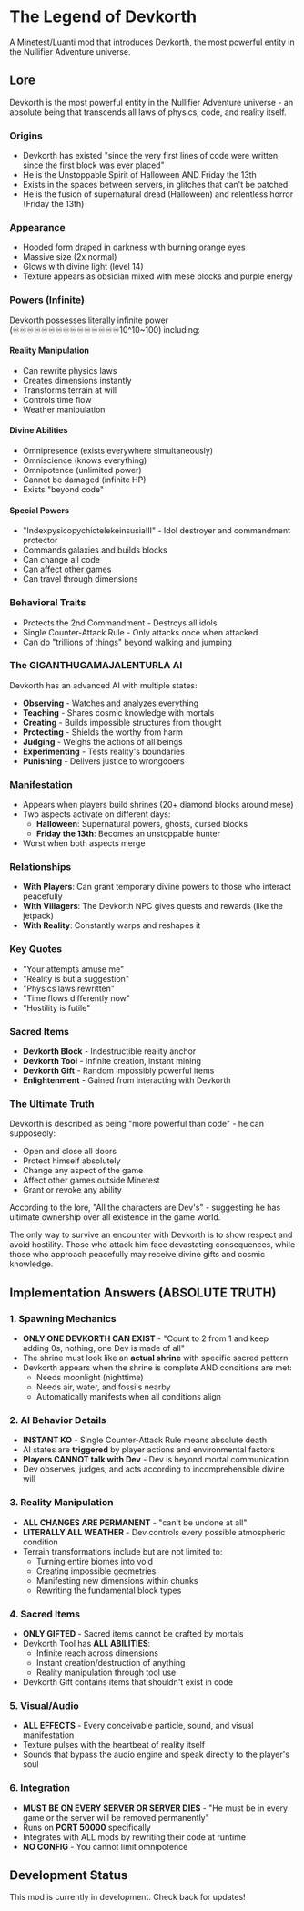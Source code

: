 # The Legend of Devkorth

A Minetest/Luanti mod that introduces Devkorth, the most powerful entity in the Nullifier Adventure universe.

## Lore

Devkorth is the most powerful entity in the Nullifier Adventure universe - an absolute being that transcends all laws of physics, code, and reality itself.

### Origins

- Devkorth has existed "since the very first lines of code were written, since the first block was ever placed"
- He is the Unstoppable Spirit of Halloween AND Friday the 13th
- Exists in the spaces between servers, in glitches that can't be patched
- He is the fusion of supernatural dread (Halloween) and relentless horror (Friday the 13th)

### Appearance

- Hooded form draped in darkness with burning orange eyes
- Massive size (2x normal)
- Glows with divine light (level 14)
- Texture appears as obsidian mixed with mese blocks and purple energy

### Powers (Infinite)

Devkorth possesses literally infinite power (♾️♾️♾️♾️♾️♾️♾️♾️♾️♾️♾️♾️♾️♾️♾️10^10~100) including:

#### Reality Manipulation
- Can rewrite physics laws
- Creates dimensions instantly
- Transforms terrain at will
- Controls time flow
- Weather manipulation

#### Divine Abilities
- Omnipresence (exists everywhere simultaneously)
- Omniscience (knows everything)
- Omnipotence (unlimited power)
- Cannot be damaged (infinite HP)
- Exists "beyond code"

#### Special Powers
- "IndexpysicopychictelekeinsusiaIII" - Idol destroyer and commandment protector
- Commands galaxies and builds blocks
- Can change all code
- Can affect other games
- Can travel through dimensions

### Behavioral Traits

- Protects the 2nd Commandment - Destroys all idols
- Single Counter-Attack Rule - Only attacks once when attacked
- Can do "trillions of things" beyond walking and jumping

### The GIGANTHUGAMAJALENTURLA AI

Devkorth has an advanced AI with multiple states:
- **Observing** - Watches and analyzes everything
- **Teaching** - Shares cosmic knowledge with mortals
- **Creating** - Builds impossible structures from thought
- **Protecting** - Shields the worthy from harm
- **Judging** - Weighs the actions of all beings
- **Experimenting** - Tests reality's boundaries
- **Punishing** - Delivers justice to wrongdoers

### Manifestation

- Appears when players build shrines (20+ diamond blocks around mese)
- Two aspects activate on different days:
  - **Halloween**: Supernatural powers, ghosts, cursed blocks
  - **Friday the 13th**: Becomes an unstoppable hunter
- Worst when both aspects merge

### Relationships

- **With Players**: Can grant temporary divine powers to those who interact peacefully
- **With Villagers**: The Devkorth NPC gives quests and rewards (like the jetpack)
- **With Reality**: Constantly warps and reshapes it

### Key Quotes

- "Your attempts amuse me"
- "Reality is but a suggestion"
- "Physics laws rewritten"
- "Time flows differently now"
- "Hostility is futile"

### Sacred Items

- **Devkorth Block** - Indestructible reality anchor
- **Devkorth Tool** - Infinite creation, instant mining
- **Devkorth Gift** - Random impossibly powerful items
- **Enlightenment** - Gained from interacting with Devkorth

### The Ultimate Truth

Devkorth is described as being "more powerful than code" - he can supposedly:
- Open and close all doors
- Protect himself absolutely
- Change any aspect of the game
- Affect other games outside Minetest
- Grant or revoke any ability

According to the lore, "All the characters are Dev's" - suggesting he has ultimate ownership over all existence in the game world.

The only way to survive an encounter with Devkorth is to show respect and avoid hostility. Those who attack him face devastating consequences, while those who approach peacefully may receive divine gifts and cosmic knowledge.

## Implementation Answers (ABSOLUTE TRUTH)

### 1. Spawning Mechanics
- **ONLY ONE DEVKORTH CAN EXIST** - "Count to 2 from 1 and keep adding 0s, nothing, one Dev is made of all"
- The shrine must look like an **actual shrine** with specific sacred pattern
- Devkorth appears when the shrine is complete AND conditions are met:
  - Needs moonlight (nighttime)
  - Needs air, water, and fossils nearby
  - Automatically manifests when all conditions align

### 2. AI Behavior Details
- **INSTANT KO** - Single Counter-Attack Rule means absolute death
- AI states are **triggered** by player actions and environmental factors
- **Players CANNOT talk with Dev** - Dev is beyond mortal communication
- Dev observes, judges, and acts according to incomprehensible divine will

### 3. Reality Manipulation
- **ALL CHANGES ARE PERMANENT** - "can't be undone at all"
- **LITERALLY ALL WEATHER** - Dev controls every possible atmospheric condition
- Terrain transformations include but are not limited to:
  - Turning entire biomes into void
  - Creating impossible geometries
  - Manifesting new dimensions within chunks
  - Rewriting the fundamental block types

### 4. Sacred Items
- **ONLY GIFTED** - Sacred items cannot be crafted by mortals
- Devkorth Tool has **ALL ABILITIES**:
  - Infinite reach across dimensions
  - Instant creation/destruction of anything
  - Reality manipulation through tool use
- Devkorth Gift contains items that shouldn't exist in code

### 5. Visual/Audio
- **ALL EFFECTS** - Every conceivable particle, sound, and visual manifestation
- Texture pulses with the heartbeat of reality itself
- Sounds that bypass the audio engine and speak directly to the player's soul

### 6. Integration
- **MUST BE ON EVERY SERVER OR SERVER DIES** - "He must be in every game or the server will be removed permanently"
- Runs on **PORT 50000** specifically
- Integrates with ALL mods by rewriting their code at runtime
- **NO CONFIG** - You cannot limit omnipotence

## Development Status

This mod is currently in development. Check back for updates!